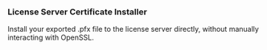 ### License Server Certificate Installer ###
Install your exported .pfx file to the license server directly, without manually interacting with OpenSSL.
